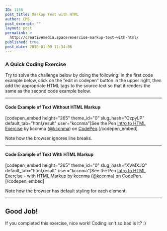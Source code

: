 ```yaml
---
ID: 1166
post_title: Markup Text with HTML
author: CMS
post_excerpt: ""
layout: post
permalink: >
  http://creativemedia.space/exercise-markup-text-with-html/
published: true
post_date: 2018-01-09 11:34:06
---
```

<!-- wp:heading {"level":3} -->
<h3>A Quick Coding Exercise</h3>
<!-- /wp:heading -->

<!-- wp:paragraph -->
<p>Try to solve the challenge below by doing the following: in the first code example below, click on the "edit in codepen" button in the upper right, then add the appropriate HTML tags to the source text so that it renders the same as the second code example below.</p>
<!-- /wp:paragraph -->

<!-- wp:separator -->
<hr class="wp-block-separator"/>
<!-- /wp:separator -->

<!-- wp:heading {"level":4} -->
<h4>Code Example of Text Without HTML Markup</h4>
<!-- /wp:heading -->

<!-- wp:shortcode -->
[codepen_embed height="265" theme_id="0" slug_hash="OzpyLP" default_tab="html,result" user="kccnma"]See the Pen <a href="https://codepen.io/kccnma/pen/OzpyLP/">Intro to HTML Exercise</a> by kccnma (<a href="https://codepen.io/kccnma">@kccnma</a>) on <a href="https://codepen.io">CodePen</a>.[/codepen_embed]
<!-- /wp:shortcode -->

<!-- wp:paragraph -->
<p>Note how the browser ignores line breaks.</p>
<!-- /wp:paragraph -->

<!-- wp:separator -->
<hr class="wp-block-separator"/>
<!-- /wp:separator -->

<!-- wp:heading {"level":4} -->
<h4>Code Example of Text With HTML Markup</h4>
<!-- /wp:heading -->

<!-- wp:shortcode -->
[codepen_embed height="265" theme_id="0" slug_hash="XVMXJQ" default_tab="html,result" user="kccnma"]See the Pen <a href="https://codepen.io/kccnma/pen/XVMXJQ/">Intro to HTML Exercise - with HTML Markup</a> by kccnma (<a href="https://codepen.io/kccnma">@kccnma</a>) on <a href="https://codepen.io">CodePen</a>.[/codepen_embed]
<!-- /wp:shortcode -->

<!-- wp:paragraph -->
<p>Note how the browser has default styling for each element.</p>
<!-- /wp:paragraph -->

<!-- wp:separator -->
<hr class="wp-block-separator"/>
<!-- /wp:separator -->

<!-- wp:heading -->
<h2>Good Job!</h2>
<!-- /wp:heading -->

<!-- wp:paragraph -->
<p>If you completed this exercise, nice work! Coding isn't so bad is it? :)</p>
<!-- /wp:paragraph -->